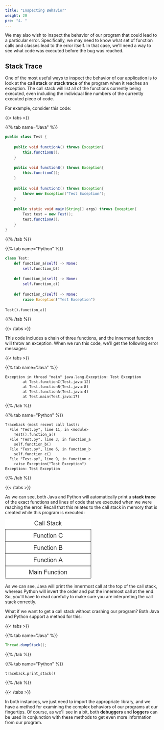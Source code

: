 ```yaml
---
title: "Inspecting Behavior"
weight: 20
pre: "4. "
---
```

We may also wish to inspect the behavior of our program that could lead to a particular error. Specifically, we may need to know what set of function calls and classes lead to the error itself. In that case, we'll need a way to see what code was executed before the bug was reached.

## Stack Trace

One of the most useful ways to inspect the behavior of our application is to look at the **call stack** or **stack trace** of the program when it reaches an exception. The call stack will list all of the functions currently being executed, even including the individual line numbers of the currently executed piece of code.

For example, consider this code:

{{< tabs >}}

{{% tab name="Java" %}}

```java
public class Test {
    
    public void functionA() throws Exception{
        this.functionB();
    }
    
    public void functionB() throws Exception{
        this.functionC();
    }
    
    public void functionC() throws Exception{
        throw new Exception("Test Exception");
    }
    
    public static void main(String[] args) throws Exception{
        Test test = new Test();
        test.functionA();
    }
}
```

{{% /tab %}}

{{% tab name="Python" %}}

```python
class Test:
    def function_a(self) -> None:
        self.function_b()

    def function_b(self) -> None:
        self.function_c()

    def function_c(self) -> None:
        raise Exception("Test Exception")
    
Test().function_a()
```

{{% /tab %}}

{{< /tabs >}}

This code includes a chain of three functions, and the innermost function will throw an exception. When we run this code, we'll get the following error messages:

{{< tabs >}}

{{% tab name="Java" %}}

```
Exception in thread "main" java.lang.Exception: Test Exception
        at Test.functionC(Test.java:12)
        at Test.functionB(Test.java:8)
        at Test.functionA(Test.java:4)
        at Test.main(Test.java:17)
```

{{% /tab %}}

{{% tab name="Python" %}}

```
Traceback (most recent call last):
  File "Test.py", line 11, in <module>
    Test().function_a()
  File "Test.py", line 3, in function_a
    self.function_b()
  File "Test.py", line 6, in function_b
    self.function_c()
  File "Test.py", line 9, in function_c
    raise Exception("Test Exception")
Exception: Test Exception
```

{{% /tab %}}

{{< /tabs >}}

As we can see, both Java and Python will automatically print a **stack trace** of the exact functions and lines of code that we executed when we were reaching the error. Recall that this relates to the call stack in memory that is created while this program is executed:

![Call Stack](/images/7/stack.png)

As we can see, Java will print the innermost call at the top of the call stack, whereas Python will invert the order and put the innermost call at the end. So, you'll have to read carefully to make sure you are interpreting the call stack correctly.

What if we want to get a call stack without crashing our program? Both Java and Python support a method for this:

{{< tabs >}}

{{% tab name="Java" %}}

```java
Thread.dumpStack();
```

{{% /tab %}}

{{% tab name="Python" %}}

```
traceback.print_stack()
```

{{% /tab %}}

{{< /tabs >}}

In both instances, we just need to import the appropriate library, and we have a method for examining the complex behaviors of our programs at our fingertips. Of course, as we'll see in a bit, both **debuggers** and **loggers** can be used in conjunction with these methods to get even more information from our program.
